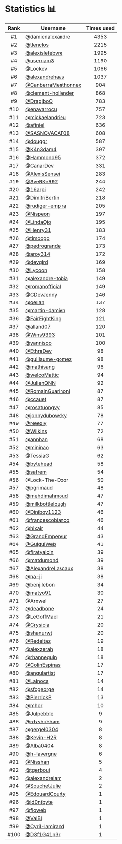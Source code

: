 # Statistics 📊

|Rank|Username|Times used|
:--------:|--------|:--------:|
|#1|[@damienalexandre](https://github.com/damienalexandre)|4353|
|#2|[@tlenclos](https://github.com/tlenclos)|2215|
|#3|[@alexislefebvre](https://github.com/alexislefebvre)|1995|
|#4|[@usernam3](https://github.com/usernam3)|1190|
|#5|[@Lockev](https://github.com/Lockev)|1066|
|#6|[@alexandrehaas](https://github.com/alexandrehaas)|1037|
|#7|[@CanberraMenthonnex](https://github.com/CanberraMenthonnex)|904|
|#8|[@clement-hollander](https://github.com/clement-hollander)|868|
|#9|[@DragiboO](https://github.com/DragiboO)|783|
|#10|[@enavarrocu](https://github.com/enavarrocu)|757|
|#11|[@mickaelandrieu](https://github.com/mickaelandrieu)|723|
|#12|[@afiniel](https://github.com/afiniel)|636|
|#13|[@SASNOVACAT08](https://github.com/SASNOVACAT08)|608|
|#14|[@douggr](https://github.com/douggr)|587|
|#15|[@K4n3dam4](https://github.com/K4n3dam4)|397|
|#16|[@Hammond95](https://github.com/Hammond95)|372|
|#17|[@CanarDev](https://github.com/CanarDev)|331|
|#18|[@AlexisSensei](https://github.com/AlexisSensei)|283|
|#19|[@SveRKeR92](https://github.com/SveRKeR92)|244|
|#20|[@16arpi](https://github.com/16arpi)|242|
|#21|[@DimitriBertin](https://github.com/DimitriBertin)|218|
|#22|[@rudiger-empira](https://github.com/rudiger-empira)|205|
|#23|[@Nispeon](https://github.com/Nispeon)|197|
|#24|[@LindaOjo](https://github.com/LindaOjo)|195|
|#25|[@Henry31](https://github.com/Henry31)|183|
|#26|[@timoogo](https://github.com/timoogo)|174|
|#27|[@pedrogrande](https://github.com/pedrogrande)|173|
|#28|[@aroy314](https://github.com/aroy314)|172|
|#29|[@devglrd](https://github.com/devglrd)|169|
|#30|[@Lycoon](https://github.com/Lycoon)|158|
|#31|[@alexandre-tobia](https://github.com/alexandre-tobia)|149|
|#32|[@romanofficial](https://github.com/romanofficial)|149|
|#33|[@CDevJenny](https://github.com/CDevJenny)|146|
|#34|[@oellan](https://github.com/oellan)|137|
|#35|[@martin-damien](https://github.com/martin-damien)|128|
|#36|[@FairFightKing](https://github.com/FairFightKing)|121|
|#37|[@alland07](https://github.com/alland07)|120|
|#38|[@Wins9393](https://github.com/Wins9393)|101|
|#39|[@yannisoo](https://github.com/yannisoo)|100|
|#40|[@EthraDev](https://github.com/EthraDev)|98|
|#41|[@guillaume-gomez](https://github.com/guillaume-gomez)|98|
|#42|[@mathisang](https://github.com/mathisang)|96|
|#43|[@welcoMattic](https://github.com/welcoMattic)|94|
|#44|[@JulienQNN](https://github.com/JulienQNN)|92|
|#45|[@RomainGuarinoni](https://github.com/RomainGuarinoni)|87|
|#46|[@ccauet](https://github.com/ccauet)|87|
|#47|[@rosatuongvy](https://github.com/rosatuongvy)|85|
|#48|[@jonnydubowsky](https://github.com/jonnydubowsky)|78|
|#49|[@Neexly](https://github.com/Neexly)|77|
|#50|[@Wilkins](https://github.com/Wilkins)|72|
|#51|[@annhan](https://github.com/annhan)|68|
|#52|[@mininao](https://github.com/mininao)|63|
|#53|[@TessiaG](https://github.com/TessiaG)|62|
|#54|[@bytehead](https://github.com/bytehead)|58|
|#55|[@safrem](https://github.com/safrem)|54|
|#56|[@Lock-The-Door](https://github.com/Lock-The-Door)|50|
|#57|[@pgrimaud](https://github.com/pgrimaud)|48|
|#58|[@mehdimahmoud](https://github.com/mehdimahmoud)|47|
|#59|[@milkbottlelough](https://github.com/milkbottlelough)|47|
|#60|[@Diniboy1123](https://github.com/Diniboy1123)|46|
|#61|[@francescobianco](https://github.com/francescobianco)|46|
|#62|[@hixair](https://github.com/hixair)|44|
|#63|[@GrandEmpereur](https://github.com/GrandEmpereur)|43|
|#64|[@GuiguiWeb](https://github.com/GuiguiWeb)|41|
|#65|[@firatyalcin](https://github.com/firatyalcin)|39|
|#66|[@matdumond](https://github.com/matdumond)|39|
|#67|[@AlexandreLascaux](https://github.com/AlexandreLascaux)|38|
|#68|[@na-ji](https://github.com/na-ji)|38|
|#69|[@benjilebon](https://github.com/benjilebon)|34|
|#70|[@matyo91](https://github.com/matyo91)|30|
|#71|[@Arxwel](https://github.com/Arxwel)|27|
|#72|[@deadbone](https://github.com/deadbone)|24|
|#73|[@LeGoffMael](https://github.com/LeGoffMael)|21|
|#74|[@Crysicia](https://github.com/Crysicia)|20|
|#75|[@shanurwt](https://github.com/shanurwt)|20|
|#76|[@Redeltaz](https://github.com/Redeltaz)|19|
|#77|[@alexzerah](https://github.com/alexzerah)|18|
|#78|[@rhannequin](https://github.com/rhannequin)|18|
|#79|[@ColinEspinas](https://github.com/ColinEspinas)|17|
|#80|[@angulartist](https://github.com/angulartist)|17|
|#81|[@Lainocs](https://github.com/Lainocs)|14|
|#82|[@sfcgeorge](https://github.com/sfcgeorge)|14|
|#83|[@PierrickP](https://github.com/PierrickP)|13|
|#84|[@mhor](https://github.com/mhor)|10|
|#85|[@Julpebble](https://github.com/Julpebble)|9|
|#86|[@rdxshubham](https://github.com/rdxshubham)|9|
|#87|[@gergel0304](https://github.com/gergel0304)|8|
|#88|[@Kevin-H2R](https://github.com/Kevin-H2R)|8|
|#89|[@Alba0404](https://github.com/Alba0404)|8|
|#90|[@h-lavergne](https://github.com/h-lavergne)|6|
|#91|[@Nisshan](https://github.com/Nisshan)|5|
|#92|[@tgerboui](https://github.com/tgerboui)|4|
|#93|[@alexandrelam](https://github.com/alexandrelam)|2|
|#94|[@SouchetJulie](https://github.com/SouchetJulie)|2|
|#95|[@EdouardCourty](https://github.com/EdouardCourty)|1|
|#96|[@id0ntbyte](https://github.com/id0ntbyte)|1|
|#97|[@floweb](https://github.com/floweb)|1|
|#98|[@ValBl](https://github.com/ValBl)|1|
|#99|[@Cyril-lamirand](https://github.com/Cyril-lamirand)|1|
|#100|[@D3f1G41n3r](https://github.com/D3f1G41n3r)|1|
